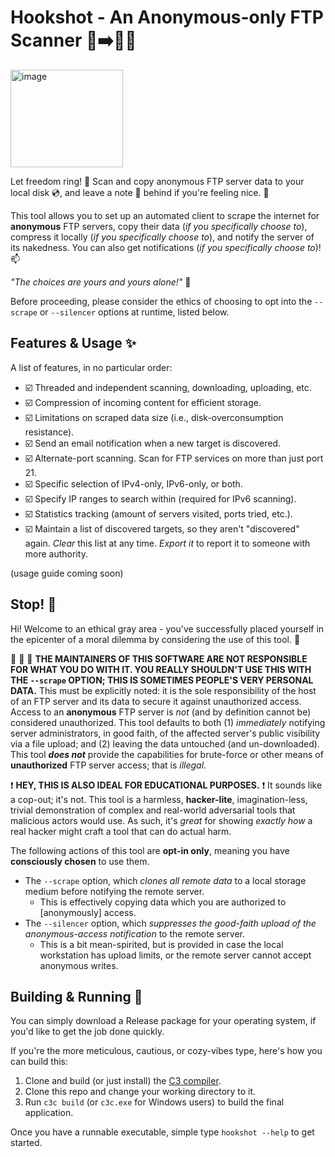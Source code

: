 # Hookshot - An Anonymous-only FTP Scanner 🔎➡️💾🥰
<img width="180" height="156" alt="image" src="https://github.com/user-attachments/assets/cdcb856b-1f83-4aaf-bb93-82dc07c710b6" />

Let freedom ring! 🔔 Scan and copy anonymous FTP server data to your local disk 💿, and leave a note 📓 behind if you're feeling nice. 🤗

This tool allows you to set up an automated client to scrape the internet for **anonymous** FTP servers, copy their data (_if you specifically choose to_), compress it locally (_if you specifically choose to_), and notify the server of its nakedness. You can also get notifications (_if you specifically choose to_)! 📫

_"The choices are yours and yours alone!"_ 🗿

Before proceeding, please consider the ethics of choosing to opt into the `--scrape` or `--silencer` options at runtime, listed below.


## Features & Usage ✨
A list of features, in no particular order:
- ☑️ Threaded and independent scanning, downloading, uploading, etc.
- ☑️ Compression of incoming content for efficient storage.
- ☑️ Limitations on scraped data size (i.e., disk-overconsumption resistance).
- ☑️ Send an email notification when a new target is discovered.
- ☑️ Alternate-port scanning. Scan for FTP services on more than just port 21.
- ☑️ Specific selection of IPv4-only, IPv6-only, or both.
- ☑️ Specify IP ranges to search within (required for IPv6 scanning).
- ☑️ Statistics tracking (amount of servers visited, ports tried, etc.).
- ☑️ Maintain a list of discovered targets, so they aren't "discovered" again. _Clear_ this list at any time. _Export it_ to report it to someone with more authority.

(usage guide coming soon)


## Stop! 🛑
Hi! Welcome to an ethical gray area - you've successfully placed yourself in the epicenter of a moral dilemma by considering the use of this tool. 👏

📣 📣 📣 **THE MAINTAINERS OF THIS SOFTWARE ARE NOT RESPONSIBLE FOR WHAT YOU DO WITH IT. YOU REALLY SHOULDN'T USE THIS WITH THE `--scrape` OPTION; THIS IS SOMETIMES PEOPLE'S VERY PERSONAL DATA.** This must be explicitly noted: it is the sole responsibility of the host of an FTP server and its data to secure it against unauthorized access. Access to an **anonymous** FTP server is _not_ (and by definition cannot be) considered unauthorized. This tool defaults to both (1) _immediately_ notifying server administrators, in good faith, of the affected server's public visibility via a file upload; and (2) leaving the data untouched (and un-downloaded). This tool ___does not___ provide the capabilities for brute-force or other means of **unauthorized** FTP server access; that is _illegal_.

❗ **HEY, THIS IS ALSO IDEAL FOR EDUCATIONAL PURPOSES.** ❗
It sounds like a cop-out; it's not. This tool is a harmless, **hacker-lite**, imagination-less, trivial demonstration of complex and real-world adversarial tools that malicious actors would use. As such, it's _great_ for showing _exactly how_ a real hacker might craft a tool that can do actual harm.

The following actions of this tool are **opt-in only**, meaning you have **consciously chosen** to use them.
- The `--scrape` option, which _clones all remote data_ to a local storage medium before notifying the remote server.
  - This is effectively copying data which you are authorized to \[anonymously\] access.
- The `--silencer` option, which _suppresses the good-faith upload of the anonymous-access notification_ to the remote server.
  - This is a bit mean-spirited, but is provided in case the local workstation has upload limits, or the remote server cannot accept anonymous writes.


## Building & Running 🤖
You can simply download a Release package for your operating system, if you'd like to get the job done quickly.

If you're the more meticulous, cautious, or cozy-vibes type, here's how you can build this:
1. Clone and build (or just install) the [C3 compiler](https://github.com/c3lang/c3c).
2. Clone this repo and change your working directory to it.
3. Run `c3c build` (or `c3c.exe` for Windows users) to build the final application.

Once you have a runnable executable, simple type `hookshot --help` to get started.
